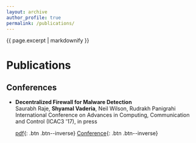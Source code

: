 ```yaml
---
layout: archive
author_profile: true
permalink: /publications/
---
```

{{ page.excerpt | markdownify }}
# Publications

## Conferences

* **Decentralized Firewall for Malware Detection**  
    Saurabh Raje, **Shyamal Vaderia**, Neil Wilson, Rudrakh Panigrahi  
    International Conference on Advances in Computing, Communication and Control (ICAC3 '17), in press
    
    [pdf](https://arxiv.org/pdf/1711.01353.pdf){: .btn .btn--inverse} [Conference](http://icac3.frcrce.ac.in:2222/nSite/index.php/icac3){: .btn .btn--inverse}